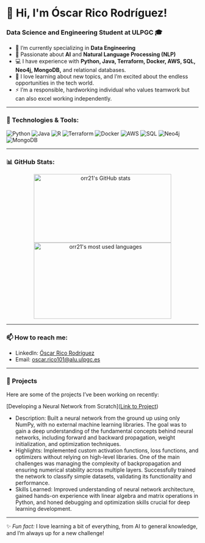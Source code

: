 # 👋 Hi, I'm Óscar Rico Rodríguez!

### Data Science and Engineering Student at ULPGC 🎓
- 🌱 I’m currently specializing in **Data Engineering**
- 🤖 Passionate about **AI** and **Natural Language Processing (NLP)**
- 💻 I have experience with **Python, Java, Terraform, Docker, AWS, SQL, Neo4j, MongoDB,** and relational databases.
- 🚀 I love learning about new topics, and I’m excited about the endless opportunities in the tech world.
- ⚡ I’m a responsible, hardworking individual who values teamwork but can also excel working independently.

---

### 🔧 Technologies & Tools:
![Python](https://img.shields.io/badge/-Python-FFD43B?style=flat&logo=python&logoColor=blue)
![Java](https://img.shields.io/badge/-Java-ED8B00?style=flat&logo=java&logoColor=white)
![R](https://img.shields.io/badge/-R-%23276DC3.svg?style=flat&logo=r&logoColor=white)
![Terraform](https://img.shields.io/badge/-Terraform-623CE4?style=flat&logo=terraform)
![Docker](https://img.shields.io/badge/-Docker-2496ED?style=flat&logo=docker&logoColor=white)
![AWS](https://img.shields.io/badge/-AWS-FF9900?style=flat&logo=amazonaws&logoColor=white)
![SQL](https://img.shields.io/badge/-SQL-336791?style=flat&logo=postgresql&logoColor=white)
![Neo4j](https://img.shields.io/badge/-Neo4j-008CC1?style=flat&logo=neo4j&logoColor=white)
![MongoDB](https://img.shields.io/badge/-MongoDB-47A248?style=flat&logo=mongodb&logoColor=white)

---

### 📊 GitHub Stats:
<p align="center">
  <img height="180em" width="360em" src="https://github-readme-stats.vercel.app/api?username=orr21&show_icons=true&theme=yellow&hide_border=true&count_private=true" alt="orr21's GitHub stats" />
  <img height="200em" width="360em" src="https://github-readme-stats.vercel.app/api/top-langs/?username=orr21&layout=compact&theme=yellow&hide_border=true" alt="orr21's most used languages" />
</p>

---

### 📫 How to reach me:
- LinkedIn: [Óscar Rico Rodríguez](https://www.linkedin.com/in/orr21/)
- Email: [oscar.rico101@alu.ulpgc.es](mailto:oscar.rico101@alu.ulpgc.es)

---

### 📂 Projects
Here are some of the projects I’ve been working on recently:

[Developing a Neural Network from Scratch]([Link to Project](https://github.com/Optimization-and-Heuristics/NN-Project))

- Description: Built a neural network from the ground up using only NumPy, with no external machine learning libraries. The goal was to gain a deep understanding of the fundamental concepts behind neural networks, including forward and backward propagation, weight initialization, and optimization techniques.
- Highlights: Implemented custom activation functions, loss functions, and optimizers without relying on high-level libraries. One of the main challenges was managing the complexity of backpropagation and ensuring numerical stability across multiple layers. Successfully trained the network to classify simple datasets, validating its functionality and performance.
- Skills Learned: Improved understanding of neural network architecture, gained hands-on experience with linear algebra and matrix operations in Python, and honed debugging and optimization skills crucial for deep learning development.

---

✨ *Fun fact:* I love learning a bit of everything, from AI to general knowledge, and I’m always up for a new challenge!
